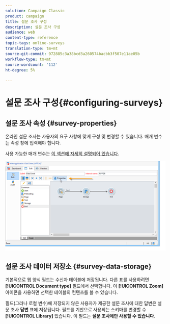 ```yaml
---
solution: Campaign Classic
product: campaign
title: 설문 조사 구성
description: 설문 조사 구성
audience: web
content-type: reference
topic-tags: online-surveys
translation-type: tm+mt
source-git-commit: 972885c3a38bcd3a260574bacbb3f507e11ae05b
workflow-type: tm+mt
source-wordcount: '112'
ht-degree: 5%

---
```



# 설문 조사 구성{#configuring-surveys}

## 설문 조사 속성 {#survey-properties}

온라인 설문 조사는 사용자의 요구 사항에 맞게 구성 및 변경할 수 있습니다. 매개 변수는 속성 창에 입력해야 합니다.

사용 가능한 매개 변수는 [이 섹션에 자세히 설명되어 있습니다](../../web/using/defining-web-forms-properties.md).

![](assets/s_ncs_admin_survey_properties_general.png)

## 설문 조사 데이터 저장소 {#survey-data-storage}

기본적으로 웹 양식 필드는 수신자 테이블에 저장됩니다. 다른 표를 사용하려면 **[!UICONTROL Document type]** 필드에서 선택합니다. 이 **[!UICONTROL Zoom]** 아이콘을 사용하면 선택한 테이블의 컨텐츠를 볼 수 있습니다.

필드(그러나 로컬 변수)에 저장되지 않은 사용자가 제공한 설문 조사에 대한 답변은 설문 조사 **답변** 표에 저장됩니다. 필드를 기반으로 사용되는 스키마를 변경할 수 **[!UICONTROL Library]** 있습니다. 이 필드는 **설문 조사에만 사용할 수 있습니다**.
